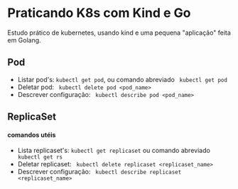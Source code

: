 # Praticando K8s com Kind e Go
Estudo prático de kubernetes, usando kind e uma pequena "aplicação" feita em Golang.

## Pod
* Listar pod's: ``` kubectl get pod ```, ou comando abreviado ``` kubectl get pod```
* Deletar pod: ``` kubectl delete pod <pod_name>```
* Descrever configuração: ``` kubectl describe pod <pod_name>```

## ReplicaSet
#### comandos utéis
* Lista replicaset's: ``` kubectl get replicaset ``` ou comando abreviado ``` kubectl get rs```
* Deletar replicaset: ``` kubectl delete replicaset <replicaset_name>```
* Descrever configuração: ``` kubectl describe replicaset <replicaset_name>```